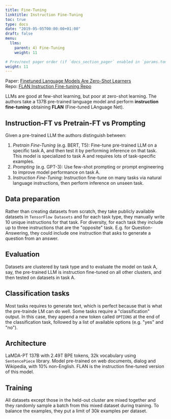 ```yaml
---
title: Fine-Tuning
linktitle: Instruction Fine-Tuning
toc: true
type: docs
date: "2019-05-05T00:00:00+01:00"
draft: false
menu:
  llms:
    parent: 4) Fine-Tuning
    weight: 11

# Prev/next pager order (if `docs_section_pager` enabled in `params.toml`)
weight: 11
---
```

Paper: [Finetuned Language Models Are Zero-Shot Learners](https://arxiv.org/abs/2109.01652) </br>
Repo: [FLAN Instruction Fine-tuning Repo](https://github.com/google-research/flan)

LLMs are good at few-shot learning, but poor at zero-shot learning. The authors take a 137B pre-trained language model and perform **instruction fine-tuning** obtaining **FLAN** (Fine-tuned LAnguage Net). 

## 

## Instruction-FT vs Pretrain-FT vs Prompting
Given a pre-trained LLM the authors distinguish between:

1. *Pretrain Fine-Tuning* (e.g. BERT, T5): Fine-tune pre-trained LLM on a specific task A, and then test it by performing inference on that task. This model is specialized to task A and requires lots of task-specific examples.
2. *Prompting* (e.g. GPT-3): Use few-shot prompting or prompt engineering to improve model performance on task A.
3. *Instruction Fine-Tuning*: Instruction fine-tune on many tasks via natural language instructions, then perform inference on unseen task.

## Data preparation
Rather than creating datasets from scratch, they take publicly available datasets in `TensorFlow Datasets` and for each task type, they manually write $10$ unique instructions for that task. For diversity, for each task they include up to three instructions that are the "opposite" task. E.g. for Question-Answering, they could include one instruction that asks to generate a question from an answer.

## Evaluation
Datasets are clustered by task type and to evaluate the model on task A, say, the pre-trained LLM is instruction fine-tuned on all other clusters, and then tested on datasets in task A.

## Classification tasks
Most tasks requires to generate text, which is perfect because that is what the pre-trainde LM can do well. Some tasks require a "classification" output. In this case, they append a new token called `OPTIONS` at the end of the classification task, followed by a list of available options (e.g. "yes" and "no").

## Architecture
LaMDA-PT 137B with 2.49T BPE tokens, 32k vocabulary using `SentencePiece` library. Model pre-trained on web documents, dialog and Wikipedia, with 10\% non-English. FLAN is the instruction fine-tuned version of this model.

## Training
All datasets except those in the held-out cluster are mixed together and they randomly sample a batch from this mixed dataset during training. To balance the examples, they put a limit of $30k$ examples per dataset.
